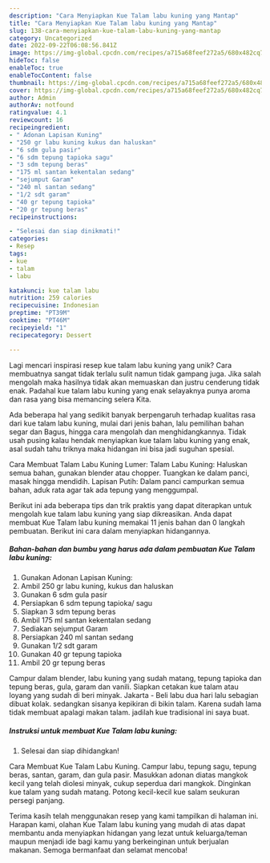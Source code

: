 ```yaml
---
description: "Cara Menyiapkan Kue Talam labu kuning yang Mantap"
title: "Cara Menyiapkan Kue Talam labu kuning yang Mantap"
slug: 138-cara-menyiapkan-kue-talam-labu-kuning-yang-mantap
category: Uncategorized
date: 2022-09-22T06:08:56.841Z
image: https://img-global.cpcdn.com/recipes/a715a68feef272a5/680x482cq70/kue-talam-labu-kuning-foto-resep-utama.jpg
hideToc: false
enableToc: true
enableTocContent: false
thumbnail: https://img-global.cpcdn.com/recipes/a715a68feef272a5/680x482cq70/kue-talam-labu-kuning-foto-resep-utama.jpg
cover: https://img-global.cpcdn.com/recipes/a715a68feef272a5/680x482cq70/kue-talam-labu-kuning-foto-resep-utama.jpg
author: Admin
authorAv: notfound
ratingvalue: 4.1
reviewcount: 16
recipeingredient:
- " Adonan Lapisan Kuning"
- "250 gr labu kuning kukus dan haluskan"
- "6 sdm gula pasir"
- "6 sdm tepung tapioka sagu"
- "3 sdm tepung beras"
- "175 ml santan kekentalan sedang"
- "sejumput Garam"
- "240 ml santan sedang"
- "1/2 sdt garam"
- "40 gr tepung tapioka"
- "20 gr tepung beras"
recipeinstructions:

- "Selesai dan siap dinikmati!"
categories:
- Resep
tags:
- kue
- talam
- labu

katakunci: kue talam labu 
nutrition: 259 calories
recipecuisine: Indonesian
preptime: "PT39M"
cooktime: "PT46M"
recipeyield: "1"
recipecategory: Dessert

---
```





Lagi mencari inspirasi resep kue talam labu kuning yang unik? Cara membuatnya sangat tidak terlalu sulit namun tidak gampang juga. Jika salah mengolah maka hasilnya tidak akan memuaskan dan justru cenderung tidak enak. Padahal kue talam labu kuning yang enak selayaknya punya aroma dan rasa yang bisa memancing selera Kita.





Ada beberapa hal yang sedikit banyak berpengaruh terhadap kualitas rasa dari kue talam labu kuning, mulai dari jenis bahan, lalu pemilihan bahan segar dan Bagus, hingga cara mengolah dan menghidangkannya. Tidak usah pusing kalau hendak menyiapkan kue talam labu kuning yang enak,      asal sudah tahu triknya maka hidangan ini bisa jadi suguhan spesial.














Cara Membuat Talam Labu Kuning Lumer: Talam Labu Kuning: Haluskan semua bahan, gunakan blender atau chopper. Tuangkan ke dalam panci, masak hingga mendidih. Lapisan Putih: Dalam panci campurkan semua bahan, aduk rata agar tak ada tepung yang menggumpal.






Berikut ini ada beberapa tips dan trik praktis yang dapat diterapkan untuk mengolah kue talam labu kuning yang siap dikreasikan. Anda dapat membuat Kue Talam labu kuning memakai 11 jenis bahan dan 0 langkah pembuatan. Berikut ini cara dalam menyiapkan hidangannya.

<!--inarticleads1-->

##### Bahan-bahan dan bumbu yang harus ada dalam pembuatan Kue Talam labu kuning:

1. Gunakan  Adonan Lapisan Kuning:
1. Ambil 250 gr labu kuning, kukus dan haluskan
1. Gunakan 6 sdm gula pasir
1. Persiapkan 6 sdm tepung tapioka/ sagu
1. Siapkan 3 sdm tepung beras
1. Ambil 175 ml santan kekentalan sedang
1. Sediakan sejumput Garam
1. Persiapkan 240 ml santan sedang
1. Gunakan 1/2 sdt garam
1. Gunakan 40 gr tepung tapioka
1. Ambil 20 gr tepung beras


Campur dalam blender, labu kuning yang sudah matang, tepung tapioka dan tepung beras, gula, garam dan vanili. Siapkan cetakan kue talam atau loyang yang sudah di beri minyak. Jakarta - Beli labu dua hari lalu sebagian dibuat kolak. sedangkan sisanya kepikiran di bikin talam. Karena sudah lama tidak membuat apalagi makan talam. jadilah kue tradisional ini saya buat. 

<!--inarticleads2-->

##### Instruksi untuk membuat Kue Talam labu kuning:


1. Selesai dan siap dihidangkan!

Cara Membuat Kue Talam Labu Kuning. Campur labu, tepung sagu, tepung beras, santan, garam, dan gula pasir. Masukkan adonan diatas mangkok kecil yang telah diolesi minyak, cukup seperdua dari mangkok. Dinginkan kue talam yang sudah matang. Potong kecil-kecil kue salam seukuran persegi panjang. 

Terima kasih telah menggunakan resep yang kami tampilkan di halaman ini. Harapan kami, olahan Kue Talam labu kuning yang mudah di atas dapat membantu anda menyiapkan hidangan yang lezat untuk keluarga/teman maupun menjadi ide bagi kamu yang berkeinginan untuk berjualan makanan. Semoga bermanfaat dan selamat mencoba!
